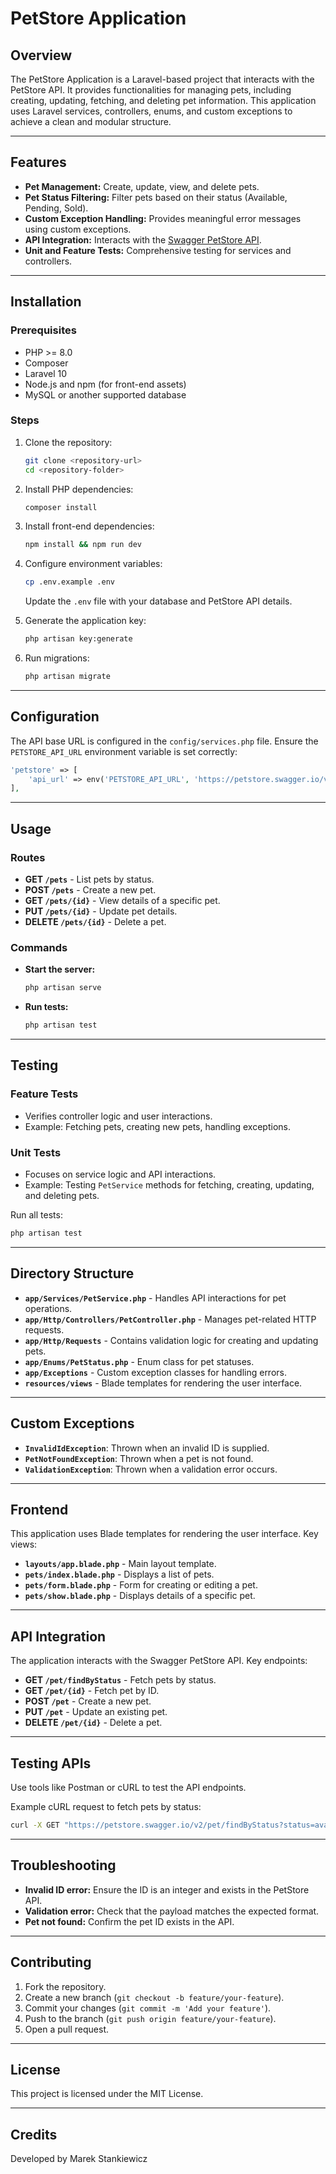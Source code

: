 # PetStore Application

## Overview
The PetStore Application is a Laravel-based project that interacts with the PetStore API. It provides functionalities for managing pets, including creating, updating, fetching, and deleting pet information. This application uses Laravel services, controllers, enums, and custom exceptions to achieve a clean and modular structure.

---

## Features

- **Pet Management:** Create, update, view, and delete pets.
- **Pet Status Filtering:** Filter pets based on their status (Available, Pending, Sold).
- **Custom Exception Handling:** Provides meaningful error messages using custom exceptions.
- **API Integration:** Interacts with the [Swagger PetStore API](https://petstore.swagger.io/v2).
- **Unit and Feature Tests:** Comprehensive testing for services and controllers.

---

## Installation

### Prerequisites

- PHP >= 8.0
- Composer
- Laravel 10
- Node.js and npm (for front-end assets)
- MySQL or another supported database

### Steps

1. Clone the repository:
    ```bash
    git clone <repository-url>
    cd <repository-folder>
    ```

2. Install PHP dependencies:
    ```bash
    composer install
    ```

3. Install front-end dependencies:
    ```bash
    npm install && npm run dev
    ```

4. Configure environment variables:
    ```bash
    cp .env.example .env
    ```
    Update the `.env` file with your database and PetStore API details.

5. Generate the application key:
    ```bash
    php artisan key:generate
    ```

6. Run migrations:
    ```bash
    php artisan migrate
    ```

---

## Configuration

The API base URL is configured in the `config/services.php` file. Ensure the `PETSTORE_API_URL` environment variable is set correctly:

```php
'petstore' => [
    'api_url' => env('PETSTORE_API_URL', 'https://petstore.swagger.io/v2'),
],
```

---

## Usage

### Routes

- **GET `/pets`** - List pets by status.
- **POST `/pets`** - Create a new pet.
- **GET `/pets/{id}`** - View details of a specific pet.
- **PUT `/pets/{id}`** - Update pet details.
- **DELETE `/pets/{id}`** - Delete a pet.

### Commands

- **Start the server:**
    ```bash
    php artisan serve
    ```

- **Run tests:**
    ```bash
    php artisan test
    ```

---

## Testing

### Feature Tests

- Verifies controller logic and user interactions.
- Example: Fetching pets, creating new pets, handling exceptions.

### Unit Tests

- Focuses on service logic and API interactions.
- Example: Testing `PetService` methods for fetching, creating, updating, and deleting pets.

Run all tests:
```bash
php artisan test
```

---

## Directory Structure

- **`app/Services/PetService.php`** - Handles API interactions for pet operations.
- **`app/Http/Controllers/PetController.php`** - Manages pet-related HTTP requests.
- **`app/Http/Requests`** - Contains validation logic for creating and updating pets.
- **`app/Enums/PetStatus.php`** - Enum class for pet statuses.
- **`app/Exceptions`** - Custom exception classes for handling errors.
- **`resources/views`** - Blade templates for rendering the user interface.

---

## Custom Exceptions

- **`InvalidIdException`**: Thrown when an invalid ID is supplied.
- **`PetNotFoundException`**: Thrown when a pet is not found.
- **`ValidationException`**: Thrown when a validation error occurs.

---

## Frontend

This application uses Blade templates for rendering the user interface. Key views:

- **`layouts/app.blade.php`** - Main layout template.
- **`pets/index.blade.php`** - Displays a list of pets.
- **`pets/form.blade.php`** - Form for creating or editing a pet.
- **`pets/show.blade.php`** - Displays details of a specific pet.

---

## API Integration

The application interacts with the Swagger PetStore API. Key endpoints:

- **GET `/pet/findByStatus`** - Fetch pets by status.
- **GET `/pet/{id}`** - Fetch pet by ID.
- **POST `/pet`** - Create a new pet.
- **PUT `/pet`** - Update an existing pet.
- **DELETE `/pet/{id}`** - Delete a pet.

---

## Testing APIs

Use tools like Postman or cURL to test the API endpoints.

Example cURL request to fetch pets by status:
```bash
curl -X GET "https://petstore.swagger.io/v2/pet/findByStatus?status=available"
```

---

## Troubleshooting

- **Invalid ID error:** Ensure the ID is an integer and exists in the PetStore API.
- **Validation error:** Check that the payload matches the expected format.
- **Pet not found:** Confirm the pet ID exists in the API.

---

## Contributing

1. Fork the repository.
2. Create a new branch (`git checkout -b feature/your-feature`).
3. Commit your changes (`git commit -m 'Add your feature'`).
4. Push to the branch (`git push origin feature/your-feature`).
5. Open a pull request.

---

## License

This project is licensed under the MIT License.

---

## Credits

Developed by Marek Stankiewicz
